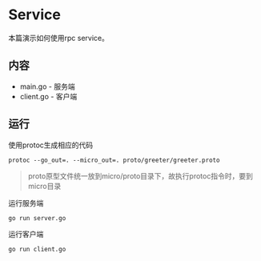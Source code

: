 # Service

本篇演示如何使用rpc service。

## 内容

- main.go - 服务端
- client.go - 客户端

## 运行

使用protoc生成相应的代码

```
protoc --go_out=. --micro_out=. proto/greeter/greeter.proto
```

> proto原型文件统一放到micro/proto目录下，故执行protoc指令时，要到micro目录

运行服务端

```shell
go run server.go
```

运行客户端

```shell
go run client.go
```

